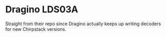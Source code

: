 # Dragino LDS03A

Straight from their repo since Dragino actually keeps up writing decoders for new Chirpstack versions.
